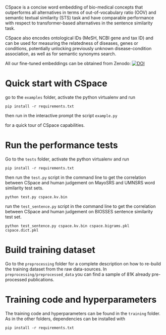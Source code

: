 CSpace is a concise word embedding of bio-medical concepts that outperforms all alternatives in terms of out-of-vocabulary ratio (OOV) and semantic textual similarity (STS) task and have comparable performance with respect to transformer-based alternatives in the sentence similarity task.

CSpace also encodes ontological IDs (MeSH, NCBI gene and tax ID) and can be used for measuring the relatedness of diseases, genes or conditions, potentially unlocking previously unknown disease-condition association, as well as for semantic synonyms search.

All our fine-tuned embeddings can be obtained from Zenodo: [![DOI](https://zenodo.org/badge/DOI/10.5281/zenodo.14781672.svg)](https://doi.org/10.5281/zenodo.14781672)



# Quick start with CSpace

go to the `examples` folder, 
activate the python virtualenv and run

```
pip install -r requirements.txt
```

then run in the interactive prompt the script `example.py`

for a quick tour of CSpace capabilities.

# Run the performance tests

Go to the `tests` folder,
activate the python virtualenv and run

```
pip install -r requirements.txt
```

then run the `test.py` script in the command line
to get the correlation between CSpace and human judgement on MayoSRS and UMNSRS word similarity test sets.

```
python test.py cspace.kv.bin
```

run the `test_sentence.py` script in the command line
to get the correlation between CSpace and human judgement on BIOSSES sentence similarity test set.

```
python test_sentence.py cspace.kv.bin cspace.bigrams.pkl cspace.dict.pkl
```

# Build training dataset

Go to the `preprocessing` folder for a complete description on how to re-build the training dataset from the raw data-sources.
In `preprocessing/preprocessed_data` you can find a sample of 81K already pre-processed publications.

# Training code and hyperparameters

The training code and hyperparameters can be found in the `training` folder.
As in the other folders, dependencies can be installed with 

```
pip install -r requirements.txt
```
